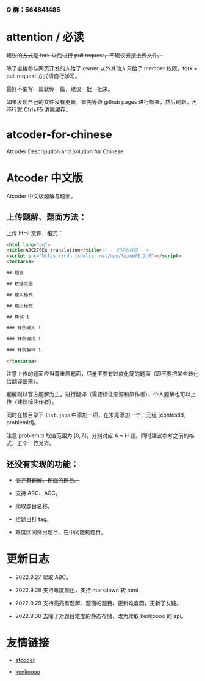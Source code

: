 ### Q 群：564841485

# attention / 必读

~~建议的方式是 fork 以后进行 pull request，不建议直接上传文件。~~

除了直接参与网页开发的人给了 owner 以外其他人只给了 member 权限，fork + pull request 方式请自行学习。

最好不要写一篇就传一篇，建议一批一批来。

如果发现自己的文件没有更新，首先等待 github pages 进行部署，然后刷新，再不行就 Ctrl+F5 清除缓存。

# atcoder-for-chinese

Atcoder Descripution and Solution for Chinese

# Atcoder 中文版

Atcoder 中文版题解与题面。

## 上传题解、题面方法：

上传 html 文件，格式：

```html
<html lang="en">
<title>ABC270Ex translation</title><!-- 记得改标题 -->
<script src="https://cdn.jsdelivr.net/npm/texme@1.2.0"></script>
<textarea>

## 题意

## 数据范围

## 输入格式

## 输出格式

## 样例 1

### 样例输入 1

### 样例输出 1

### 样例解释 1
    
</textarea>
```

注意上传的题面应当尊重原题面，尽量不要有过度化简的题面（即不要把某些转化给翻译出来）。

题解则以官方题解为主，进行翻译（需要标注来源和原作者），个人题解也可以上传（建议标注作者）。

同时在根目录下 `list.json` 中添加一项，在末尾添加一个二元组 $[\text{contestId}, \text{problemId}]$。

注意 $\text{problemId}$ 取值范围为 $[0,7]$，分别对应 A ~ H 题。同时建议参考之前的格式，五个一行对齐。

## 还没有实现的功能：

- ~~高亮有题解、题面的题目。~~

- 支持 ARC、AGC。

- 爬取题目名称。

- 给题目打 tag。

- 难度区间筛出题目、在中间随机题目。

# 更新日志

- $2022.9.27$ 爬取 ABC。

- $2022.9.28$ 支持难度颜色，支持 markdown 转 html

- $2022.9.29$ 支持高亮有题解、题面的题目，更新难度圆，更新了友链。

- $2022.9.30$ 去除了对题目难度的静态存储，改为爬取 kenkoooo 的 api。

# 友情链接

- [atcoder](https://atcoder.jp)

- [kenkoooo](https://kenkoooo.com/atcoder/#/user/)
